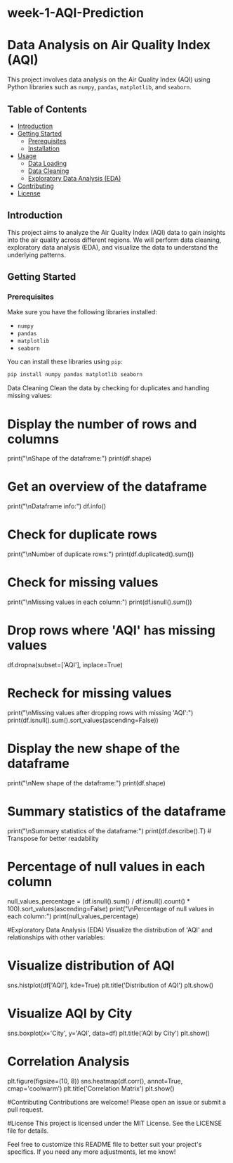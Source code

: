# week-1-AQI-Prediction
# Data Analysis on Air Quality Index (AQI)

This project involves data analysis on the Air Quality Index (AQI) using Python libraries such as `numpy`, `pandas`, `matplotlib`, and `seaborn`.

## Table of Contents

- [Introduction](#introduction)
- [Getting Started](#getting-started)
  - [Prerequisites](#prerequisites)
  - [Installation](#installation)
- [Usage](#usage)
  - [Data Loading](#data-loading)
  - [Data Cleaning](#data-cleaning)
  - [Exploratory Data Analysis (EDA)](#exploratory-data-analysis-eda)
- [Contributing](#contributing)
- [License](#license)

## Introduction

This project aims to analyze the Air Quality Index (AQI) data to gain insights into the air quality across different regions. We will perform data cleaning, exploratory data analysis (EDA), and visualize the data to understand the underlying patterns.

## Getting Started

### Prerequisites

Make sure you have the following libraries installed:

- `numpy`
- `pandas`
- `matplotlib`
- `seaborn`

You can install these libraries using `pip`:

```sh
pip install numpy pandas matplotlib seaborn
```
Data Cleaning
Clean the data by checking for duplicates and handling missing values:
# Display the number of rows and columns
print("\nShape of the dataframe:")
print(df.shape)

# Get an overview of the dataframe
print("\nDataframe info:")
df.info()

# Check for duplicate rows
print("\nNumber of duplicate rows:")
print(df.duplicated().sum())

# Check for missing values
print("\nMissing values in each column:")
print(df.isnull().sum())

# Drop rows where 'AQI' has missing values
df.dropna(subset=['AQI'], inplace=True)

# Recheck for missing values
print("\nMissing values after dropping rows with missing 'AQI':")
print(df.isnull().sum().sort_values(ascending=False))

# Display the new shape of the dataframe
print("\nNew shape of the dataframe:")
print(df.shape)

# Summary statistics of the dataframe
print("\nSummary statistics of the dataframe:")
print(df.describe().T)  # Transpose for better readability

# Percentage of null values in each column
null_values_percentage = (df.isnull().sum() / df.isnull().count() * 100).sort_values(ascending=False)
print("\nPercentage of null values in each column:")
print(null_values_percentage)

#Exploratory Data Analysis (EDA)
Visualize the distribution of 'AQI' and relationships with other variables:
# Visualize distribution of AQI
sns.histplot(df['AQI'], kde=True)
plt.title('Distribution of AQI')
plt.show()

# Visualize AQI by City
sns.boxplot(x='City', y='AQI', data=df)
plt.title('AQI by City')
plt.show()

# Correlation Analysis
plt.figure(figsize=(10, 8))
sns.heatmap(df.corr(), annot=True, cmap='coolwarm')
plt.title('Correlation Matrix')
plt.show()

#Contributing
Contributions are welcome! Please open an issue or submit a pull request.

#License
This project is licensed under the MIT License. See the LICENSE file for details.


Feel free to customize this README file to better suit your project's specifics. If you need any more adjustments, let me know!

